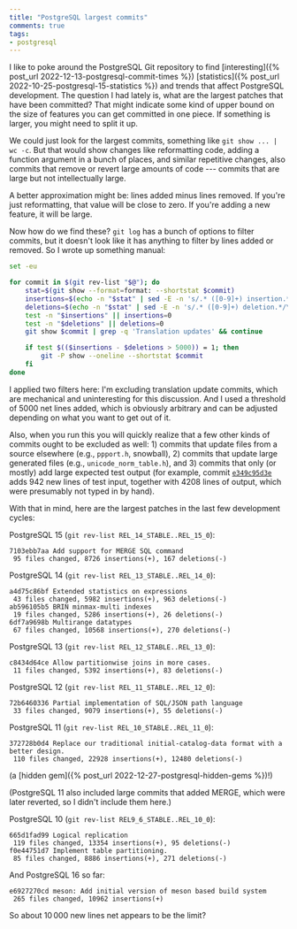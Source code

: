 ```yaml
---
title: "PostgreSQL largest commits"
comments: true
tags:
- postgresql
---
```


I like to poke around the PostgreSQL Git repository to find
[interesting]({% post_url 2022-12-13-postgresql-commit-times %})
[statistics]({% post_url 2022-10-25-postgresql-15-statistics %}) and
trends that affect PostgreSQL development.  The question I had lately
is, what are the largest patches that have been committed?  That might
indicate some kind of upper bound on the size of features you can get
committed in one piece.  If something is larger, you might need to
split it up.

We could just look for the largest commits, something like `git show
... | wc -c`.  But that would show changes like reformatting code,
adding a function argument in a bunch of places, and similar
repetitive changes, also commits that remove or revert large amounts
of code --- commits that are large but not intellectually large.

A better approximation might be: lines added minus lines removed.  If
you're just reformatting, that value will be close to zero.  If
you're adding a new feature, it will be large.

Now how do we find these?  `git log` has a bunch of options to filter
commits, but it doesn't look like it has anything to filter by lines
added or removed.  So I wrote up something manual:

```sh
set -eu

for commit in $(git rev-list "$@"); do
    stat=$(git show --format=format: --shortstat $commit)
    insertions=$(echo -n "$stat" | sed -E -n 's/.* ([0-9]+) insertion.*/\1/p')
    deletions=$(echo -n "$stat" | sed -E -n 's/.* ([0-9]+) deletion.*/\1/p')
    test -n "$insertions" || insertions=0
    test -n "$deletions" || deletions=0
    git show $commit | grep -q 'Translation updates' && continue

    if test $(($insertions - $deletions > 5000)) = 1; then
        git -P show --oneline --shortstat $commit
    fi
done
```

I applied two filters here: I'm excluding translation update commits,
which are mechanical and uninteresting for this discussion.  And I
used a threshold of 5000 net lines added, which is obviously
arbitrary and can be adjusted depending on what you want to get out of
it.

Also, when you run this you will quickly realize that a few other
kinds of commits ought to be excluded as well: 1) commits that update
files from a source elsewhere (e.g., `ppport.h`, snowball), 2) commits
that update large generated files (e.g., `unicode_norm_table.h`), and
3) commits that only (or mostly) add large expected test output (for
example, commit
[`e349c95d3e`](https://git.postgresql.org/gitweb/?p=postgresql.git;a=commit;h=e349c95d3e)
adds 942 new lines of test input, together with 4208 lines of output,
which were presumably not typed in by hand).

With that in mind, here are the largest patches in the last few development cycles:

PostgreSQL 15 (`git rev-list REL_14_STABLE..REL_15_0`):

```
7103ebb7aa Add support for MERGE SQL command
 95 files changed, 8726 insertions(+), 167 deletions(-)
```

PostgreSQL 14 (`git rev-list REL_13_STABLE..REL_14_0`):

```
a4d75c86bf Extended statistics on expressions
 43 files changed, 5982 insertions(+), 963 deletions(-)
ab596105b5 BRIN minmax-multi indexes
 19 files changed, 5286 insertions(+), 26 deletions(-)
6df7a9698b Multirange datatypes
 67 files changed, 10568 insertions(+), 270 deletions(-)
```

PostgreSQL 13 (`git rev-list REL_12_STABLE..REL_13_0`):

```
c8434d64ce Allow partitionwise joins in more cases.
 11 files changed, 5392 insertions(+), 83 deletions(-)
```

PostgreSQL 12 (`git rev-list REL_11_STABLE..REL_12_0`):

```
72b6460336 Partial implementation of SQL/JSON path language
 33 files changed, 9079 insertions(+), 55 deletions(-)
```

PostgreSQL 11 (`git rev-list REL_10_STABLE..REL_11_0`):

```
372728b0d4 Replace our traditional initial-catalog-data format with a better design.
 110 files changed, 22928 insertions(+), 12480 deletions(-)
```

(a [hidden gem]({% post_url 2022-12-27-postgresql-hidden-gems %})!)

(PostgreSQL 11 also included large commits that added MERGE, which
were later reverted, so I didn't include them here.)

PostgreSQL 10 (`git rev-list REL9_6_STABLE..REL_10_0`):

```
665d1fad99 Logical replication
 119 files changed, 13354 insertions(+), 95 deletions(-)
f0e44751d7 Implement table partitioning.
 85 files changed, 8886 insertions(+), 271 deletions(-)
```

And PostgreSQL 16 so far:

```
e6927270cd meson: Add initial version of meson based build system
 265 files changed, 10962 insertions(+)
```

So about 10&thinsp;000 new lines net appears to be the limit?
